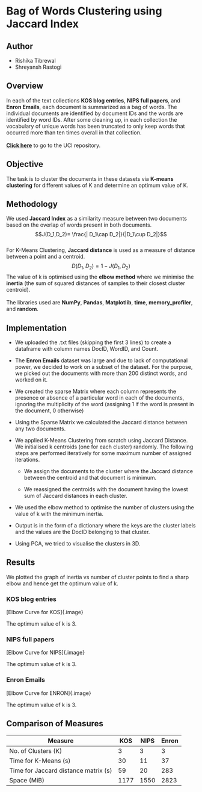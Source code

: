 

# **Bag of Words Clustering using Jaccard Index**

## Author
- Rishika Tibrewal
- Shreyansh Rastogi

## Overview

In each of the text collections **KOS blog entries**, **NIPS full
papers**, and **Enron Emails**, each document is summarized as a bag of
words. The individual documents are identified by document IDs and the
words are identified by word IDs. After some cleaning up, in each
collection the vocabulary of unique words has been truncated to only
keep words that occurred more than ten times overall in that
collection.\
\
[**Click here**](https://archive.ics.uci.edu/ml/datasets/Bag+of+Words)
to go to the UCI repository.

## Objective

The task is to cluster the documents in these datasets via **K-means
clustering** for different values of K and determine an optimum value of
K.

## Methodology

We used **Jaccard Index** as a similarity measure between two documents
based on the overlap of words present in both documents.
$$J(D_1,D_2)= \frac{| D_1\cap D_2|}{|D_1\cup D_2|}$$\
For K-Means Clustering, **Jaccard distance** is used as a measure of
distance between a point and a centroid. $$D(D_1,D_2)= 1-J(D_1,D_2)$$
The value of k is optimised using the **elbow method** where we minimise
the **inertia** (the sum of squared distances of samples to their
closest cluster centroid).\
\
The libraries used are **NumPy**, **Pandas**, **Matplotlib**, **time**,
**memory_profiler**, and **random**.

## Implementation

-   We uploaded the .txt files (skipping the first 3 lines) to create a
    dataframe with column names DocID, WordID, and Count.

-   The **Enron Emails** dataset was large and due to lack of
    computational power, we decided to work on a subset of the dataset.
    For the purpose, we picked out the documents with more than 200
    distinct words, and worked on it.

-   We created the sparse Matrix where each column represents the
    presence or absence of a particular word in each of the documents,
    ignoring the multiplicity of the word (assigning 1 if the word is
    present in the document, 0 otherwise)

-   Using the Sparse Matrix we calculated the Jaccard distance between
    any two documents.

-   We applied K-Means Clustering from scratch using Jaccard Distance.
    We initialised k centroids (one for each cluster) randomly. The
    following steps are performed iteratively for some maximum number of
    assigned iterations.

    -   We assign the documents to the cluster where the Jaccard
        distance between the centroid and that document is minimum.

    -   We reassigned the centroids with the document having the lowest
        sum of Jaccard distances in each cluster.

-   We used the elbow method to optimise the number of clusters using
    the value of k with the minimum inertia.

-   Output is in the form of a dictionary where the keys are the cluster
    labels and the values are the DocID belonging to that cluster.

-   Using PCA, we tried to visualise the clusters in 3D.

## Results

We plotted the graph of inertia vs number of cluster points to find a
sharp elbow and hence get the optimum value of k.

### KOS blog entries

[Elbow Curve for KOS]{.image}

The optimum value of k is 3.

### NIPS full papers

[Elbow Curve for NIPS]{.image}

The optimum value of k is 3.

### Enron Emails

[Elbow Curve for ENRON]{.image}

The optimum value of k is 3.

## Comparison of Measures

 |              **Measure**            | **KOS** | **NIPS** |**Enron**
 |-------------------------------------|---------|----------|-----------
 |         No. of Clusters (K)         |    3    |    3     |     3
 |        Time for K-Means (s)         |   30    |    11    |    37
 | Time for Jaccard distance matrix (s)|   59    |    20    |    283
 |             Space (MiB)             |  1177   |   1550   |   2823

